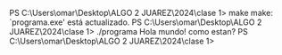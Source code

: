 PS C:\Users\omar\Desktop\ALGO 2 JUAREZ\2024\clase 1> make
make: `programa.exe' está actualizado.
PS C:\Users\omar\Desktop\ALGO 2 JUAREZ\2024\clase 1> ./programa
Hola mundo!
como estan?
PS C:\Users\omar\Desktop\ALGO 2 JUAREZ\2024\clase 1> 